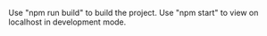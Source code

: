 Use "npm run build" to build the project.
Use "npm start" to view on localhost in development mode.
